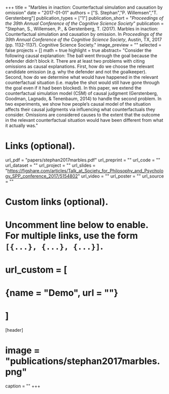 +++
title = "Marbles in inaction: Counterfactual simulation and causation by omission"
date = "2017-01-01"
authors = ["S. Stephan","P. Willemsen","T. Gerstenberg"]
publication_types = ["1"]
publication_short = "_Proceedings of the 39th Annual Conference of the Cognitive Science Society_"
publication = "Stephan, S., Willemsen, P., & Gerstenberg, T. (2017). Marbles in inaction: Counterfactual simulation and causation by omission. In _Proceedings of the 39th Annual Conference of the Cognitive Science Society_, Austin, TX, 2017 (pp. 1132-1137). Cognitive Science Society."
image_preview = ""
selected = false
projects = []
math = true
highlight = true
abstract= "Consider the following causal explanation: The ball went through the goal because the defender didn’t block it. There are at least two problems with citing omissions as causal explanations. First, how do we choose the relevant candidate omission (e.g. why the defender and not the goalkeeper). Second, how do we determine what would have happened in the relevant counterfactual situation (i.e. maybe the shot would still have gone through the goal even if it had been blocked). In this paper, we extend the counterfactual simulation model (CSM) of causal judgment (Gerstenberg, Goodman, Lagnado, & Tenenbaum, 2014) to handle the second problem. In two experiments, we show how people’s causal model of the situation affects their causal judgments via influencing what counterfactuals they consider. Omissions are considered causes to the extent that the outcome in the relevant counterfactual situation would have been different from what it actually was."

# Links (optional).
url_pdf = "papers/stephan2017marbles.pdf"
url_preprint = ""
url_code = ""
url_dataset = ""
url_project = ""
url_slides = "https://figshare.com/articles/Talk_at_Society_for_Philosophy_and_Psychology_SPP_conference_2017/5154802"
url_video = ""
url_poster = ""
url_source = ""

# Custom links (optional).
#   Uncomment line below to enable. For multiple links, use the form `[{...}, {...}, {...}]`.
# url_custom = [
# {name = "Demo", url = ""}
# ]

[header]
# image = "publications/stephan2017marbles.png"
caption = ""
+++